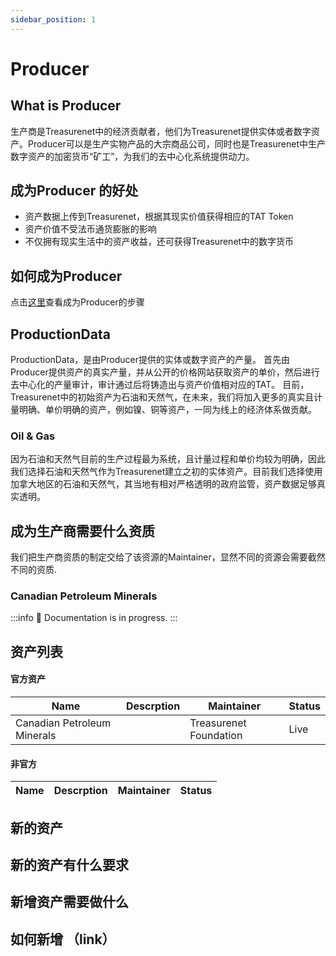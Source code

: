 ```yaml
---
sidebar_position: 1
---
```


# Producer

## What is Producer
生产商是Treasurenet中的经济贡献者，他们为Treasurenet提供实体或者数字资产。Producer可以是生产实物产品的大宗商品公司，同时也是Treasurenet中生产数字资产的加密货币“矿工”，为我们的去中心化系统提供动力。

## 成为Producer 的好处 
- 资产数据上传到Treasurenet，根据其现实价值获得相应的TAT Token
- 资产价值不受法币通货膨胀的影响
- 不仅拥有现实生活中的资产收益，还可获得Treasurenet中的数字货币

## 如何成为Producer
点击[这里](
https://124.70.23.119:3021/docs/producers/basic-concepts#%E5%A6%82%E4%BD%95%E6%B3%A8%E5%86%8C%E6%88%90%E4%B8%BA%E7%94%9F%E4%BA%A7%E5%95%86)查看成为Producer的步骤

## ProductionData
ProductionData，是由Producer提供的实体或数字资产的产量。
首先由Producer提供资产的真实产量，并从公开的价格网站获取资产的单价，然后进行去中心化的产量审计，审计通过后将铸造出与资产价值相对应的TAT。
目前，Treasurenet中的初始资产为石油和天然气，在未来，我们将加入更多的真实且计量明确、单价明确的资产，例如镍、铜等资产，一同为线上的经济体系做贡献。

### Oil & Gas
因为石油和天然气目前的生产过程最为系统，且计量过程和单价均较为明确，因此我们选择石油和天然气作为Treasurenet建立之初的实体资产。目前我们选择使用加拿大地区的石油和天然气，其当地有相对严格透明的政府监管，资产数据足够真实透明。


## 成为生产商需要什么资质

我们把生产商资质的制定交给了该资源的Maintainer，显然不同的资源会需要截然不同的资质.

### Canadian Petroleum Minerals

:::info
🚧 Documentation is in progress.
:::

## 资产列表

#### 官方资产

|Name|Descrption|Maintainer|Status|
|--|--|--|--|
|Canadian Petroleum Minerals||Treasurenet Foundation|Live|

#### 非官方

|Name|Descrption|Maintainer|Status|
|--|--|--|--|

## 新的资产

## 新的资产有什么要求

## 新增资产需要做什么

## 如何新增 （link）
